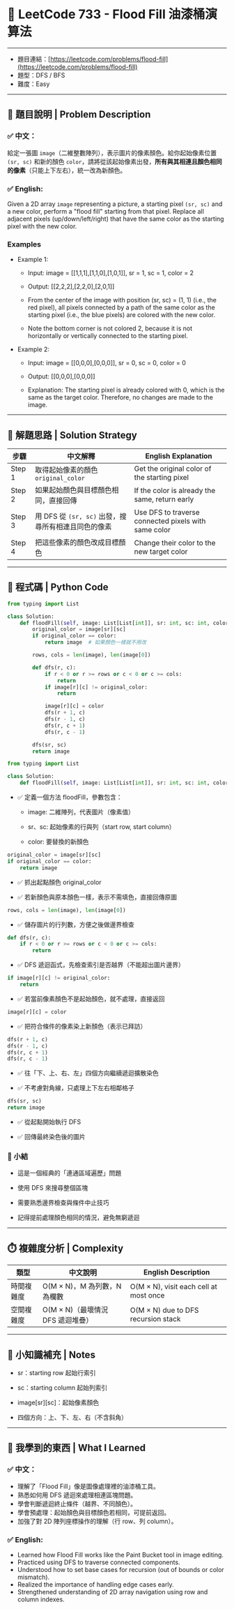 # 🎨 LeetCode 733 - Flood Fill 油漆桶演算法

---

- 題目連結：[https://leetcode.com/problems/flood-fill](https://leetcode.com/problems/flood-fill)
- 題型：DFS / BFS
- 難度：Easy

---

## 📘 題目說明 | Problem Description

### ✅ 中文：
給定一張圖 `image`（二維整數陣列），表示圖片的像素顏色。給你起始像素位置 `(sr, sc)` 和新的顏色 `color`，請將從該起始像素出發，**所有與其相連且顏色相同的像素**（只能上下左右），統一改為新顏色。

### ✅ English:
Given a 2D array `image` representing a picture, a starting pixel `(sr, sc)` and a new color, perform a "flood fill" starting from that pixel. Replace all adjacent pixels (up/down/left/right) that have the same color as the starting pixel with the new color.

### Examples
- Example 1:

    - Input: image = [[1,1,1],[1,1,0],[1,0,1]], sr = 1, sc = 1, color = 2

    - Output: [[2,2,2],[2,2,0],[2,0,1]]

    - From the center of the image with position (sr, sc) = (1, 1) (i.e., the red pixel), all pixels connected by a path of the same color as the starting pixel (i.e., the blue pixels) are colored with the new color.

    - Note the bottom corner is not colored 2, because it is not horizontally or vertically connected to the starting pixel.

- Example 2:

    - Input: image = [[0,0,0],[0,0,0]], sr = 0, sc = 0, color = 0

    - Output: [[0,0,0],[0,0,0]]

    - Explanation: The starting pixel is already colored with 0, which is the same as the target color. Therefore, no changes are made to the image.

---

## 🧠 解題思路 | Solution Strategy
| 步驟     | 中文解釋                               | English Explanation                                  |
| ------ | ---------------------------------- | ---------------------------------------------------- |
| Step 1 | 取得起始像素的顏色 `original_color`         | Get the original color of the starting pixel         |
| Step 2 | 如果起始顏色與目標顏色相同，直接回傳                 | If the color is already the same, return early       |
| Step 3 | 用 DFS 從 `(sr, sc)` 出發，搜尋所有相連且同色的像素 | Use DFS to traverse connected pixels with same color |
| Step 4 | 把這些像素的顏色改成目標顏色                     | Change their color to the new target color           |

---

## 🔧 程式碼 | Python Code

```python
from typing import List

class Solution:
    def floodFill(self, image: List[List[int]], sr: int, sc: int, color: int) -> List[List[int]]:
        original_color = image[sr][sc]
        if original_color == color:
            return image  # 如果顏色一樣就不用改

        rows, cols = len(image), len(image[0])

        def dfs(r, c):
            if r < 0 or r >= rows or c < 0 or c >= cols:
                return
            if image[r][c] != original_color:
                return

            image[r][c] = color
            dfs(r + 1, c)
            dfs(r - 1, c)
            dfs(r, c + 1)
            dfs(r, c - 1)

        dfs(sr, sc)
        return image
```

```python
from typing import List

class Solution:
    def floodFill(self, image: List[List[int]], sr: int, sc: int, color: int) -> List[List[int]]:
```
- ✅ 定義一個方法 floodFill，參數包含：

    - image: 二維陣列，代表圖片（像素值）

    - sr、sc: 起始像素的行與列（start row, start column）

    - color: 要替換的新顏色

```python
original_color = image[sr][sc]
if original_color == color:
    return image
```
- ✅ 抓出起點顏色 original_color

- ✅ 若新顏色與原本顏色一樣，表示不需填色，直接回傳原圖

```python
rows, cols = len(image), len(image[0])
```
- ✅ 儲存圖片的行列數，方便之後做邊界檢查

```python
def dfs(r, c):
    if r < 0 or r >= rows or c < 0 or c >= cols:
        return
```
- ✅ DFS 遞迴函式，先檢查索引是否越界（不能超出圖片邊界）

```python
if image[r][c] != original_color:
    return
```
- ✅ 若當前像素顏色不是起始顏色，就不處理，直接返回

```python
image[r][c] = color
```
- ✅ 把符合條件的像素染上新顏色（表示已拜訪）

```python
dfs(r + 1, c)
dfs(r - 1, c)
dfs(r, c + 1)
dfs(r, c - 1)
```
- ✅ 往「下、上、右、左」四個方向繼續遞迴擴散染色

- ✅ 不考慮對角線，只處理上下左右相鄰格子

```python
dfs(sr, sc)
return image
```
- ✅ 從起點開始執行 DFS

- ✅ 回傳最終染色後的圖片

### 🧠 小結
- 這是一個經典的「連通區域遍歷」問題

- 使用 DFS 來搜尋整個區塊

- 需要熟悉邊界檢查與條件中止技巧

- 記得提前處理顏色相同的情況，避免無窮遞迴

---

## ⏱️ 複雜度分析 | Complexity
| 類型    | 中文說明                    | English Description                    |
| ----- | ----------------------- | -------------------------------------- |
| 時間複雜度 | O(M × N)，M 為列數，N 為欄數    | O(M × N), visit each cell at most once |
| 空間複雜度 | O(M × N)（最壞情況 DFS 遞迴堆疊） | O(M × N) due to DFS recursion stack    |

---

## 🧠 小知識補充 | Notes
- sr：starting row 起始行索引

- sc：starting column 起始列索引

- image[sr][sc]：起始像素顏色

- 四個方向：上、下、左、右（不含斜角）

---

## 🎯 我學到的東西 | What I Learned

### ✅ 中文：

- 理解了「Flood Fill」像是圖像處理裡的油漆桶工具。
- 熟悉如何用 DFS 遞迴來處理相連區塊問題。
- 學會判斷遞迴終止條件（越界、不同顏色）。
- 學會預處理：起始顏色與目標顏色若相同，可提前返回。
- 加強了對 2D 陣列座標操作的理解（行 row、列 column）。

### ✅ English:

- Learned how Flood Fill works like the Paint Bucket tool in image editing.
- Practiced using DFS to traverse connected components.
- Understood how to set base cases for recursion (out of bounds or color mismatch).
- Realized the importance of handling edge cases early.
- Strengthened understanding of 2D array navigation using row and column indexes.
